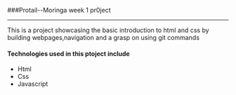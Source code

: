 ###Protail--Moringa week 1 pr0ject
<a name="general-info"></a>


***
This is  a project showcasing the basic introduction to html and css by building webpages,navigation and a grasp on using git commands

#### Technologies used in this ptoject include
<ul>
  <li>Html</li>
  <li>Css</li>
  <li>Javascript</li>
  </ul>


